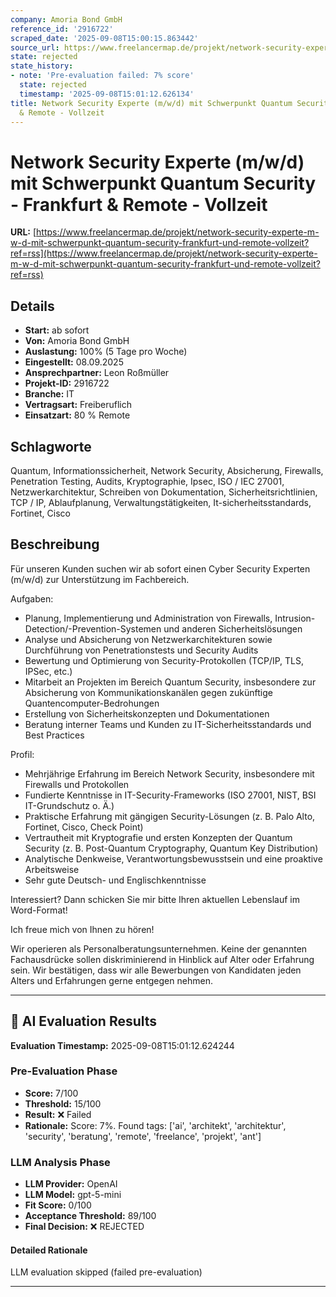 ```yaml
---
company: Amoria Bond GmbH
reference_id: '2916722'
scraped_date: '2025-09-08T15:00:15.863442'
source_url: https://www.freelancermap.de/projekt/network-security-experte-m-w-d-mit-schwerpunkt-quantum-security-frankfurt-und-remote-vollzeit?ref=rss
state: rejected
state_history:
- note: 'Pre-evaluation failed: 7% score'
  state: rejected
  timestamp: '2025-09-08T15:01:12.626134'
title: Network Security Experte (m/w/d) mit Schwerpunkt Quantum Security - Frankfurt
  & Remote - Vollzeit
---
```



# Network Security Experte (m/w/d) mit Schwerpunkt Quantum Security - Frankfurt & Remote - Vollzeit
**URL:** [https://www.freelancermap.de/projekt/network-security-experte-m-w-d-mit-schwerpunkt-quantum-security-frankfurt-und-remote-vollzeit?ref=rss](https://www.freelancermap.de/projekt/network-security-experte-m-w-d-mit-schwerpunkt-quantum-security-frankfurt-und-remote-vollzeit?ref=rss)
## Details
- **Start:** ab sofort
- **Von:** Amoria Bond GmbH
- **Auslastung:** 100% (5 Tage pro Woche)
- **Eingestellt:** 08.09.2025
- **Ansprechpartner:** Leon Roßmüller
- **Projekt-ID:** 2916722
- **Branche:** IT
- **Vertragsart:** Freiberuflich
- **Einsatzart:** 80
                                                % Remote

## Schlagworte
Quantum, Informationssicherheit, Network Security, Absicherung, Firewalls, Penetration Testing, Audits, Kryptographie, Ipsec, ISO / IEC 27001, Netzwerkarchitektur, Schreiben von Dokumentation, Sicherheitsrichtlinien, TCP / IP, Ablaufplanung, Verwaltungstätigkeiten, It-sicherheitsstandards, Fortinet, Cisco

## Beschreibung
Für unseren Kunden suchen wir ab sofort einen Cyber Security Experten (m/w/d) zur Unterstützung im Fachbereich.

Aufgaben:

- Planung, Implementierung und Administration von Firewalls, Intrusion-Detection/-Prevention-Systemen und anderen Sicherheitslösungen
- Analyse und Absicherung von Netzwerkarchitekturen sowie Durchführung von Penetrationstests und Security Audits
- Bewertung und Optimierung von Security-Protokollen (TCP/IP, TLS, IPSec, etc.)
- Mitarbeit an Projekten im Bereich Quantum Security, insbesondere zur Absicherung von Kommunikationskanälen gegen zukünftige Quantencomputer-Bedrohungen
- Erstellung von Sicherheitskonzepten und Dokumentationen
- Beratung interner Teams und Kunden zu IT-Sicherheitsstandards und Best Practices

Profil:

- Mehrjährige Erfahrung im Bereich Network Security, insbesondere mit Firewalls und Protokollen
- Fundierte Kenntnisse in IT-Security-Frameworks (ISO 27001, NIST, BSI IT-Grundschutz o. Ä.)
- Praktische Erfahrung mit gängigen Security-Lösungen (z. B. Palo Alto, Fortinet, Cisco, Check Point)
- Vertrautheit mit Kryptografie und ersten Konzepten der Quantum Security (z. B. Post-Quantum Cryptography, Quantum Key Distribution)
- Analytische Denkweise, Verantwortungsbewusstsein und eine proaktive Arbeitsweise
- Sehr gute Deutsch- und Englischkenntnisse

Interessiert? Dann schicken Sie mir bitte Ihren aktuellen Lebenslauf im Word-Format!

Ich freue mich von Ihnen zu hören!

Wir operieren als Personalberatungsunternehmen. Keine der genannten Fachausdrücke sollen diskriminierend in Hinblick auf Alter oder Erfahrung sein. Wir bestätigen, dass wir alle Bewerbungen von Kandidaten jeden Alters und Erfahrungen gerne entgegen nehmen.

---

## 🤖 AI Evaluation Results

**Evaluation Timestamp:** 2025-09-08T15:01:12.624244

### Pre-Evaluation Phase
- **Score:** 7/100
- **Threshold:** 15/100
- **Result:** ❌ Failed
- **Rationale:** Score: 7%. Found tags: ['ai', 'architekt', 'architektur', 'security', 'beratung', 'remote', 'freelance', 'projekt', 'ant']

### LLM Analysis Phase
- **LLM Provider:** OpenAI
- **LLM Model:** gpt-5-mini
- **Fit Score:** 0/100
- **Acceptance Threshold:** 89/100
- **Final Decision:** ❌ REJECTED

#### Detailed Rationale
LLM evaluation skipped (failed pre-evaluation)

---
